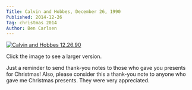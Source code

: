 ```yaml
---
Title: Calvin and Hobbes, December 26, 1990
Published: 2014-12-26
Tag: christmas 2014
Author: Ben Carlsen
---
```

[![Calvin and Hobbes 12.26.90](http://blog.arkholt.com/media/decstrips/26-ch901226.gif)](http://blog.arkholt.com/media/decstrips/26-ch901226.gif)

Click the image to see a larger version.

Just a reminder to send thank-you notes to those who gave you presents for Christmas! Also, please consider this a thank-you note to anyone who gave me Christmas presents. They were very appreciated.
